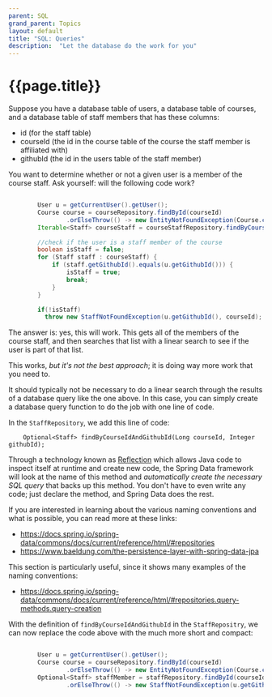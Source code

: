 ```yaml
---
parent: SQL
grand_parent: Topics
layout: default
title: "SQL: Queries"
description:  "Let the database do the work for you"
---
```


# {{page.title}}

Suppose you have a database table of users, a database table of courses, and a database table of staff members that has these columns:
* id (for the staff table)
* courseId (the id in the course table of the course the staff member is affiliated with)
* githubId (the id in the users table of the staff member)

You want to determine whether or not a given user is a member of the course staff.  Ask yourself: will the following code work?

```java

        User u = getCurrentUser().getUser();
        Course course = courseRepository.findById(courseId)
                .orElseThrow(() -> new EntityNotFoundException(Course.class, courseId.toString()));
        Iterable<Staff> courseStaff = courseStaffRepository.findByCourseId(courseId);

        //check if the user is a staff member of the course
        boolean isStaff = false;
        for (Staff staff : courseStaff) {
            if (staff.getGithubId().equals(u.getGithubId())) {
                isStaff = true;
                break;
            }
        }

        if(!isStaff)
          throw new StaffNotFoundException(u.getGithubId(), courseId);
```

The answer is: yes, this will work.  This gets all of the members of the course staff, and then searches that list with a linear search to 
see if the user is part of that list. 

This works, *but it's not the best approach*; it is doing way more work that you need to. 

It should typically not be necessary to do a linear search through the results of a database query like the one above.  In this case, you can simply create a database query function
to do the job with one line of code.

In the `StaffRepository`, we add this line of code:

```
    Optional<Staff> findByCourseIdAndGithubId(Long courseId, Integer githubId);
```

Through a technology known as [Reflection](https://docs.oracle.com/javase/tutorial/reflect/) which allows Java code to inspect itself at runtime and create new code, the Spring Data framework will look at the name of this method and *automatically create the necessary SQL query* that backs up this method.  You don't have to even write any code; just declare the method, and Spring Data does the rest.

If you are interested in learning about the various naming conventions and what is possible, you can read more at these links:
* <https://docs.spring.io/spring-data/commons/docs/current/reference/html/#repositories>
* <https://www.baeldung.com/the-persistence-layer-with-spring-data-jpa>

This section is particularly useful, since it shows many examples of the naming conventions:
* <https://docs.spring.io/spring-data/commons/docs/current/reference/html/#repositories.query-methods.query-creation>

With the definition of `findByCourseIdAndGithubId` in the `StaffRepositry`, we can now replace the code above with the much more short and compact:

```java

        User u = getCurrentUser().getUser();
        Course course = courseRepository.findById(courseId)
                .orElseThrow(() -> new EntityNotFoundException(Course.class, courseId.toString()));
        Optional<Staff> staffMember = staffRepository.findById(courseId, u.getGithubId())
                .orElseThrow(() -> new StaffNotFoundException(u.getGithubId(), courseId);
```
